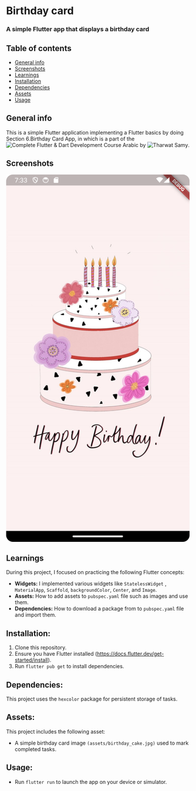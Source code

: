 # Birthday card
### A simple Flutter app that displays a birthday card

## Table of contents
* [General info](#general-info)
* [Screenshots](#screenshots)
* [Learnings](#learnings)
* [Installation](#installation)
* [Dependencies](#dependencies)
* [Assets](#assets)
* [Usage](#usage)

## General info
This is a simple Flutter application implementing a Flutter basics by doing Section 6.Birthday Card App, in which is a part of the 
![Complete Flutter & Dart Development Course Arabic]([https://www.udemy.com/course/best-and-complete-flutter-course-for-beginners/?couponCode=KEEPLEARNING]) by ![Tharwat Samy](https://www.linkedin.com/in/tharwat-samy-363aa7177/).


## Screenshots
<img src="https://github.com/AGreynoon/birthday_card_app/blob/main/screenshots/Screenshot_01.png" width="500" height="1000"/>



	
## Learnings
During this project, I focused on practicing the following Flutter concepts:
* **Widgets:** I implemented various widgets like `StatelessWidget` , `MaterialApp`, `Scaffold`, `backgroundColor`, `Center`, and `Image`.
* **Assets:** How to add assets to `pubspec.yaml` file such as images and use them.
* **Dependencies:** How to download a package from to `pubspec.yaml` file and import them.

## Installation:
1. Clone this repository.
2. Ensure you have Flutter installed (https://docs.flutter.dev/get-started/install).
3. Run `flutter pub get` to install dependencies.

## Dependencies:
This project uses the `hexcolor` package for persistent storage of tasks.


## Assets:
This project includes the following asset:
* A simple birthday card image `(assets/birthday_cake.jpg)` used to mark completed tasks.

## Usage:
* Run `flutter run` to launch the app on your device or simulator.

